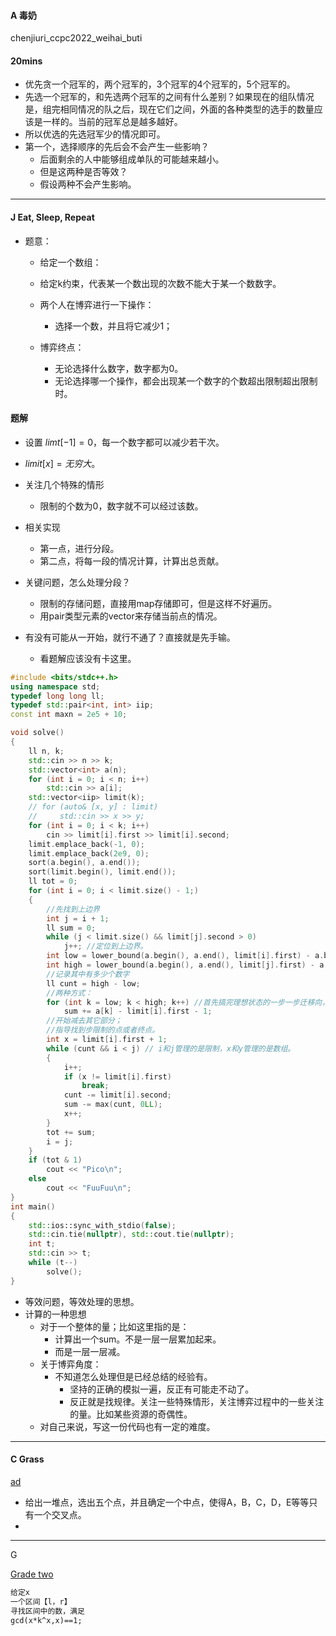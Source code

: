#### A 毒奶

chenjiuri_ccpc2022_weihai_buti

#### 20mins

- 优先贪一个冠军的，两个冠军的，3个冠军的4个冠军的，5个冠军的。
- 先选一个冠军的，和先选两个冠军的之间有什么差别？如果现在的组队情况是，组完相同情况的队之后，现在它们之间，外面的各种类型的选手的数量应该是一样的。当前的冠军总是越多越好。
- 所以优选的先选冠军少的情况即可。
- 第一个，选择顺序的先后会不会产生一些影响？
  - 后面剩余的人中能够组成单队的可能越来越小。
  - 但是这两种是否等效？
  - 假设两种不会产生影响。



------

#### J Eat, Sleep, Repeat

- 题意：
  - 给定一个数组：
  - 给定k约束，代表某一个数出现的次数不能大于某一个数数字。
  - 两个人在博弈进行一下操作：
    - 选择一个数，并且将它减少1；

  - 博弈终点：
    - 无论选择什么数字，数字都为0。
    - 无论选择哪一个操作，都会出现某一个数字的个数超出限制超出限制时。



#### 题解

- 设置 $limt[-1]=0$，每一个数字都可以减少若干次。
- $limit[x]=无穷大。$

- 关注几个特殊的情形
  - 限制的个数为0，数字就不可以经过该数。

- 相关实现
  - 第一点，进行分段。
  - 第二点，将每一段的情况计算，计算出总贡献。
- 关键问题，怎么处理分段？
  - 限制的存储问题，直接用map存储即可，但是这样不好遍历。
  - 用pair类型元素的vector来存储当前点的情况。
- 有没有可能从一开始，就行不通了？直接就是先手输。
  - 看题解应该没有卡这里。

```CPP
#include <bits/stdc++.h>
using namespace std;
typedef long long ll;
typedef std::pair<int, int> iip;
const int maxn = 2e5 + 10;

void solve()
{
    ll n, k;
    std::cin >> n >> k;
    std::vector<int> a(n);
    for (int i = 0; i < n; i++)
        std::cin >> a[i];
    std::vector<iip> limit(k);
    // for (auto& [x, y] : limit)
    //     std::cin >> x >> y;
    for (int i = 0; i < k; i++)
        cin >> limit[i].first >> limit[i].second;
    limit.emplace_back(-1, 0);
    limit.emplace_back(2e9, 0);
    sort(a.begin(), a.end());
    sort(limit.begin(), limit.end());
    ll tot = 0;
    for (int i = 0; i < limit.size() - 1;)
    {
        //先找到上边界
        int j = i + 1;
        ll sum = 0;
        while (j < limit.size() && limit[j].second > 0)
            j++; //定位到上边界。
        int low = lower_bound(a.begin(), a.end(), limit[i].first) - a.begin();
        int high = lower_bound(a.begin(), a.end(), limit[j].first) - a.begin();
        //记录其中有多少个数字
        ll cunt = high - low;
        //两种方式：
        for (int k = low; k < high; k++) //首先搞完理想状态的一步一步迁移向，次优的状态迁移计算。
            sum += a[k] - limit[i].first - 1;
        //开始减去其它部分；
        //指导找到步限制的点或者终点。
        int x = limit[i].first + 1;
        while (cunt && i < j) // i和j管理的是限制，x和y管理的是数组。
        {
            i++;
            if (x != limit[i].first)
                break;
            cunt -= limit[i].second;
            sum -= max(cunt, 0LL);
            x++;
        }
        tot += sum;
        i = j;
    }
    if (tot & 1)
        cout << "Pico\n";
    else
        cout << "FuuFuu\n";
}
int main()
{
    std::ios::sync_with_stdio(false);
    std::cin.tie(nullptr), std::cout.tie(nullptr);
    int t;
    std::cin >> t;
    while (t--)
        solve();
}
```

- 等效问题，等效处理的思想。
- 计算的一种思想
  - 对于一个整体的量；比如这里指的是：
    - 计算出一个sum。不是一层一层累加起来。
    - 而是一层一层减。
  - 关于博弈角度：
    - 不知道怎么处理但是已经总结的经验有。
      - 坚持的正确的模拟一遍，反正有可能走不动了。
      - 反正就是找规律。关注一些特殊情形，关注博弈过程中的一些关注的量。比如某些资源的奇偶性。
  - 对自己来说，写这一份代码也有一定的难度。

--------

#### C Grass

[ad](https://codeforces.com/group/cQGUBWxrFs/contest/408919/problem/C)

- 给出一堆点，选出五个点，并且确定一个中点，使得A，B，C，D，E等等只有一个交叉点。
- 

--------

G

[Grade two](https://codeforces.com/group/cQGUBWxrFs/contest/408919/problem/G)

```txt
给定x
一个区间【l，r】
寻找区间中的数，满足
gcd(x*k^x,x)==1;
```

